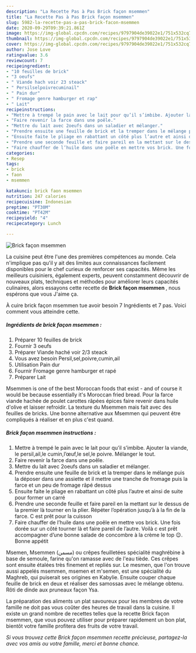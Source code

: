 ```yaml
---
description: "La Recette Pas à Pas Brick façon msemmen"
title: "La Recette Pas à Pas Brick façon msemmen"
slug: 5982-la-recette-pas-a-pas-brick-facon-msemmen
date: 2020-09-29T09:39:21.861Z
image: https://img-global.cpcdn.com/recipes/9797904de39022e1/751x532cq70/brick-facon-msemmen-photo-principale-de-la-recette.jpg
thumbnail: https://img-global.cpcdn.com/recipes/9797904de39022e1/751x532cq70/brick-facon-msemmen-photo-principale-de-la-recette.jpg
cover: https://img-global.cpcdn.com/recipes/9797904de39022e1/751x532cq70/brick-facon-msemmen-photo-principale-de-la-recette.jpg
author: Jose Love
ratingvalue: 3.6
reviewcount: 7
recipeingredient:
- "10 feuilles de brick"
- "3 oeufs"
- " Viande hach voir 23 steack"
- " Persilselpoivrecuminail"
- " Pain dur"
- " Fromage genre hamburger et rap"
- " Lait"
recipeinstructions:
- "Mettre à trempé le pain avec le lait pour qu’il s’imbibe. Ajouter la viande, le persil,ail,le cumin,l’œuf,le sel,le poivre. Mélanger le tout."
- "Faire revenir la farce dans une poêle."
- "Mettre du lait avec 2oeufs dans un saladier et mélanger."
- "Prendre ensuite une feuille de brick et la tremper dans le mélange puis la déposer dans une assiette et il mettre une tranche de fromage puis la farce et un peu de fromage râpé dessus"
- "Ensuite faite le pliage en rabattant un côté plus l’autre et ainsi de suite pour former un carré"
- "Prendre une seconde feuille et faire pareil en la mettant sur le dessus de la premier là tourner en la plier. Répéter l’opération jusqu’à à la fin de la farce. C est prêt pour la cuisson"
- "Faire chauffer de l’huile dans une poêle en mettre vos brick. Une fois dorée sur un côté tourner là et faire pareil de l’autre. Voilà c est prêt accompagner d’une bonne salade de concombre à la crème le top 😉. Bonne appétit"
categories:
- Resep
tags:
- brick
- faon
- msemmen

katakunci: brick faon msemmen 
nutrition: 247 calories
recipecuisine: Indonesian
preptime: "PT30M"
cooktime: "PT42M"
recipeyield: "4"
recipecategory: Lunch

---
```



![Brick façon msemmen](https://img-global.cpcdn.com/recipes/9797904de39022e1/751x532cq70/brick-facon-msemmen-photo-principale-de-la-recette.jpg)

La cuisine peut être l'une des premières compétences au monde. Cela n'implique pas qu'il y ait des limites aux connaissances facilement disponibles pour le chef curieux de renforcer ses capacités. Même les meilleurs cuisiniers, également experts, peuvent constamment découvrir de nouveaux plats, techniques et méthodes pour améliorer leurs capacités culinaires, alors essayons cette recette de <strong> Brick façon msemmen </strong>, nous espérons que vous J'aime ça.

<!--inarticleads1-->

À cuire brick façon msemmen tue avoir besoin 7 Ingrédients et 7 pas. Voici comment vous atteindre cette.

##### Ingrédients de brick façon msemmen :

1. Préparer 10 feuilles de brick
1. Fournir 3 oeufs
1. Préparer  Viande haché voir 2/3 steack
1. Vous avez besoin  Persil,sel,poivre,cumin,ail
1. Utilisation  Pain dur
1. Fournir  Fromage genre hamburger et rapé
1. Préparer  Lait


Msemmen is one of the best Moroccan foods that exist - and of course it would be because essentially it&#39;s Moroccan fried bread. Pour la farce viande hachée de poulet carottes râpées épices faire revenir dans huile d&#39;olive et laisser refroidir. La texture du Msemmen mais fait avec des feuilles de bricks. Une bonne alternative aux Msemmen qui peuvent être compliqués à réaliser et en plus c&#39;est quand. 

<!--inarticleads2-->

##### Brick façon msemmen instructions :

1. Mettre à trempé le pain avec le lait pour qu’il s’imbibe. Ajouter la viande, le persil,ail,le cumin,l’œuf,le sel,le poivre. Mélanger le tout.
1. Faire revenir la farce dans une poêle.
1. Mettre du lait avec 2oeufs dans un saladier et mélanger.
1. Prendre ensuite une feuille de brick et la tremper dans le mélange puis la déposer dans une assiette et il mettre une tranche de fromage puis la farce et un peu de fromage râpé dessus
1. Ensuite faite le pliage en rabattant un côté plus l’autre et ainsi de suite pour former un carré
1. Prendre une seconde feuille et faire pareil en la mettant sur le dessus de la premier là tourner en la plier. Répéter l’opération jusqu’à à la fin de la farce. C est prêt pour la cuisson
1. Faire chauffer de l’huile dans une poêle en mettre vos brick. Une fois dorée sur un côté tourner là et faire pareil de l’autre. Voilà c est prêt accompagner d’une bonne salade de concombre à la crème le top 😉. Bonne appétit


Msemen, Msemmen (مسمن) ou crêpes feuilletées spécialité maghrébine à base de semoule, farine qu&#39;on ramasse avec de l&#39;eau tiède. Ces crêpes sont ensuite étalées très finement et repliés sur. Le mesmen, que l&#39;on trouve aussi appelés msemmen, msemen et m&#39;semen, est une spécialité du Maghreb, qui puiserait ses origines en Kabylie. Ensuite couper chaque feuille de brick en deux et réaliser des samossas avec le mélange obtenu. Rôti de dinde aux pruneaux façon Ysa. 

<!--inarticleads1-->

<p>
La préparation des aliments un plat savoureux pour les membres de votre famille ne doit pas vous coûter des heures de travail dans la cuisine. Il existe un grand nombre de recettes telles que la recette Brick façon msemmen, que vous pouvez utiliser pour préparer rapidement un bon plat, bientôt votre famille profitera des fruits de votre travail.
</p>

<p>
<i>Si vous trouvez cette Brick façon msemmen recette précieuse, partagez-la avec vos amis ou votre famille, merci et bonne chance.</i>
</p>

